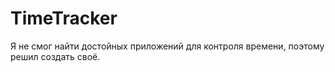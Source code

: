 # TimeTracker
Я не смог найти достойных приложений для контроля времени, поэтому решил создать своё.
